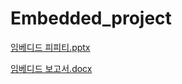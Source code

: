 # Embedded_project
[임베디드 피피티.pptx](https://github.com/user-attachments/files/21491374/default.pptx)

[임베디드 보고서.docx](https://github.com/user-attachments/files/21491396/default.docx)
